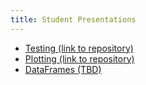 ```yaml
---
title: Student Presentations
---
```


 - [Testing (link to repository)](https://github.com/kirstenlandsiedel/Example)
 - [Plotting (link to repository)](https://github.com/alissagordon/stat244plottingpresentation)
 - [DataFrames (TBD)](TBD)
